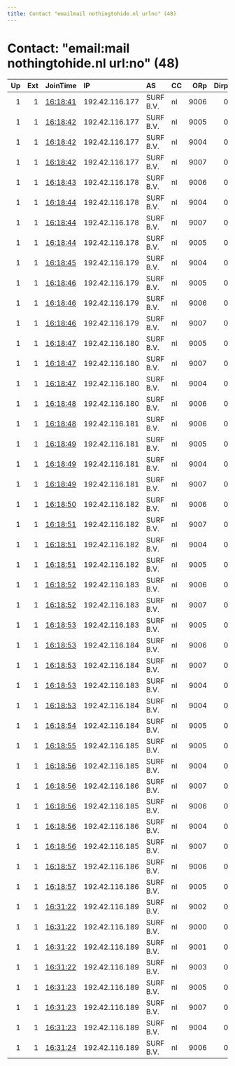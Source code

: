 ```yaml
---
title: Contact "emailmail nothingtohide.nl urlno" (48)
---
```


# Contact: "email:mail nothingtohide.nl url:no" (48)

|   Up |   Ext | JoinTime                                                                                              | IP             | AS        | CC   |   ORp |   Dirp | OS   | Version   | Nickname   |   eFamMembers |
|-----:|------:|:------------------------------------------------------------------------------------------------------|:---------------|:----------|:-----|------:|-------:|:-----|:----------|:-----------|--------------:|
|    1 |     1 | [16:18:41](https://nusenu.github.io/OrNetStats/w/relay/F14BD56313420511A97AFE4197E7C72882D3DA81.html) | 192.42.116.177 | SURF B.V. | nl   |  9006 |      0 | BSD  | 0.4.7.13  | NTH25R7    |           258 |
|    1 |     1 | [16:18:42](https://nusenu.github.io/OrNetStats/w/relay/893A3D4B91EA0ACB38D7E4A28ED3CF396E159EF1.html) | 192.42.116.177 | SURF B.V. | nl   |  9005 |      0 | BSD  | 0.4.7.13  | NTH25R6    |           258 |
|    1 |     1 | [16:18:42](https://nusenu.github.io/OrNetStats/w/relay/A637A7261E97502108E896570D0390E6D89D6865.html) | 192.42.116.177 | SURF B.V. | nl   |  9004 |      0 | BSD  | 0.4.7.13  | NTH25R5    |           258 |
|    1 |     1 | [16:18:42](https://nusenu.github.io/OrNetStats/w/relay/B691F9EA4A857B5F088D0290D6E030B0FC52F022.html) | 192.42.116.177 | SURF B.V. | nl   |  9007 |      0 | BSD  | 0.4.7.13  | NTH25R8    |           258 |
|    1 |     1 | [16:18:43](https://nusenu.github.io/OrNetStats/w/relay/4499DCE04E1A22FC332482E7A03706B3AB7B4A26.html) | 192.42.116.178 | SURF B.V. | nl   |  9006 |      0 | BSD  | 0.4.7.13  | NTH26R7    |           258 |
|    1 |     1 | [16:18:44](https://nusenu.github.io/OrNetStats/w/relay/0A42ECB653FD85D9517C21731D941BE0A3659E34.html) | 192.42.116.178 | SURF B.V. | nl   |  9004 |      0 | BSD  | 0.4.7.13  | NTH26R5    |           258 |
|    1 |     1 | [16:18:44](https://nusenu.github.io/OrNetStats/w/relay/2833B766EA7AD4C9CAE9429C8BC8CA815A53CD4C.html) | 192.42.116.178 | SURF B.V. | nl   |  9007 |      0 | BSD  | 0.4.7.13  | NTH26R8    |           258 |
|    1 |     1 | [16:18:44](https://nusenu.github.io/OrNetStats/w/relay/F056F362A02E84C8DD80AC7CDEF5617009C1DDB9.html) | 192.42.116.178 | SURF B.V. | nl   |  9005 |      0 | BSD  | 0.4.7.13  | NTH26R6    |           258 |
|    1 |     1 | [16:18:45](https://nusenu.github.io/OrNetStats/w/relay/099B9AE1A6598017462F5C0EBD78B15FCAC27D56.html) | 192.42.116.179 | SURF B.V. | nl   |  9004 |      0 | BSD  | 0.4.7.13  | NTH27R5    |           258 |
|    1 |     1 | [16:18:46](https://nusenu.github.io/OrNetStats/w/relay/CEEE6DA540F19ED9D41B483890C7021473132218.html) | 192.42.116.179 | SURF B.V. | nl   |  9005 |      0 | BSD  | 0.4.7.13  | NTH27R6    |           258 |
|    1 |     1 | [16:18:46](https://nusenu.github.io/OrNetStats/w/relay/DE1AE212376B8E1A5E43032F6E444CD8962C14B5.html) | 192.42.116.179 | SURF B.V. | nl   |  9006 |      0 | BSD  | 0.4.7.13  | NTH27R7    |           258 |
|    1 |     1 | [16:18:46](https://nusenu.github.io/OrNetStats/w/relay/EA9BB8F229CA4EA517C17E66FBFB8BA1DC364CAC.html) | 192.42.116.179 | SURF B.V. | nl   |  9007 |      0 | BSD  | 0.4.7.13  | NTH27R8    |           258 |
|    1 |     1 | [16:18:47](https://nusenu.github.io/OrNetStats/w/relay/1E4B09B0A4FDB0B2149785E2AFAA4AE7271B2E20.html) | 192.42.116.180 | SURF B.V. | nl   |  9005 |      0 | BSD  | 0.4.7.13  | NTH28R6    |           258 |
|    1 |     1 | [16:18:47](https://nusenu.github.io/OrNetStats/w/relay/1E76793C9144EBB313F2B091BDF7D14AAC70C02F.html) | 192.42.116.180 | SURF B.V. | nl   |  9007 |      0 | BSD  | 0.4.7.13  | NTH28R8    |           258 |
|    1 |     1 | [16:18:47](https://nusenu.github.io/OrNetStats/w/relay/FF81217D218F17513DC4355C3C3D48769E290294.html) | 192.42.116.180 | SURF B.V. | nl   |  9004 |      0 | BSD  | 0.4.7.13  | NTH28R5    |           258 |
|    1 |     1 | [16:18:48](https://nusenu.github.io/OrNetStats/w/relay/06A0482D3DED57CE8E0131531B3DB44A8AEF683C.html) | 192.42.116.180 | SURF B.V. | nl   |  9006 |      0 | BSD  | 0.4.7.13  | NTH28R7    |           258 |
|    1 |     1 | [16:18:48](https://nusenu.github.io/OrNetStats/w/relay/81EE49957DB8E630403AEBE68645CDEDFE5FD425.html) | 192.42.116.181 | SURF B.V. | nl   |  9006 |      0 | BSD  | 0.4.7.13  | NTH29R7    |           258 |
|    1 |     1 | [16:18:49](https://nusenu.github.io/OrNetStats/w/relay/0E742A5F55FD6F4DE74A618F068095743AE30E5F.html) | 192.42.116.181 | SURF B.V. | nl   |  9005 |      0 | BSD  | 0.4.7.13  | NTH29R6    |           258 |
|    1 |     1 | [16:18:49](https://nusenu.github.io/OrNetStats/w/relay/682617B43C3D66701AEA75DF40124E441755B1A4.html) | 192.42.116.181 | SURF B.V. | nl   |  9004 |      0 | BSD  | 0.4.7.13  | NTH29R5    |           258 |
|    1 |     1 | [16:18:49](https://nusenu.github.io/OrNetStats/w/relay/E7480E57C25BF55AE4197D2575B21EE61EF995BC.html) | 192.42.116.181 | SURF B.V. | nl   |  9007 |      0 | BSD  | 0.4.7.13  | NTH29R8    |           258 |
|    1 |     1 | [16:18:50](https://nusenu.github.io/OrNetStats/w/relay/2B6F88E7626E000D0C504F0C251F3109723F8998.html) | 192.42.116.182 | SURF B.V. | nl   |  9006 |      0 | BSD  | 0.4.7.13  | NTH30R7    |           258 |
|    1 |     1 | [16:18:51](https://nusenu.github.io/OrNetStats/w/relay/00BD33C25A006BA95103D3E8043FA7EF1E2BCA6C.html) | 192.42.116.182 | SURF B.V. | nl   |  9007 |      0 | BSD  | 0.4.7.13  | NTH30R8    |           258 |
|    1 |     1 | [16:18:51](https://nusenu.github.io/OrNetStats/w/relay/0620C528138F289BBE25BF78EE25794B265D8143.html) | 192.42.116.182 | SURF B.V. | nl   |  9004 |      0 | BSD  | 0.4.7.13  | NTH30R5    |           258 |
|    1 |     1 | [16:18:51](https://nusenu.github.io/OrNetStats/w/relay/A347D0563FC397D434898395FEE6E8395E2F18A0.html) | 192.42.116.182 | SURF B.V. | nl   |  9005 |      0 | BSD  | 0.4.7.13  | NTH30R6    |           258 |
|    1 |     1 | [16:18:52](https://nusenu.github.io/OrNetStats/w/relay/26C840E9945AC3C83B65A14436E4B6493D04EE5A.html) | 192.42.116.183 | SURF B.V. | nl   |  9006 |      0 | BSD  | 0.4.7.13  | NTH31R7    |           258 |
|    1 |     1 | [16:18:52](https://nusenu.github.io/OrNetStats/w/relay/8BF3E6871098D4E753CCA83B2A160431A0795987.html) | 192.42.116.183 | SURF B.V. | nl   |  9007 |      0 | BSD  | 0.4.7.13  | NTH31R8    |           258 |
|    1 |     1 | [16:18:53](https://nusenu.github.io/OrNetStats/w/relay/203351B143F7FD85A9797755586B08122186174E.html) | 192.42.116.183 | SURF B.V. | nl   |  9005 |      0 | BSD  | 0.4.7.13  | NTH31R6    |           258 |
|    1 |     1 | [16:18:53](https://nusenu.github.io/OrNetStats/w/relay/4EF90C045937B75E9C659E0B4BD289226ACE0941.html) | 192.42.116.184 | SURF B.V. | nl   |  9006 |      0 | BSD  | 0.4.7.13  | NTH32R7    |           258 |
|    1 |     1 | [16:18:53](https://nusenu.github.io/OrNetStats/w/relay/5BECFA734A7333BE2B73BF3291C827887CCAE028.html) | 192.42.116.184 | SURF B.V. | nl   |  9007 |      0 | BSD  | 0.4.7.13  | NTH32R8    |           258 |
|    1 |     1 | [16:18:53](https://nusenu.github.io/OrNetStats/w/relay/662A6D86992F9415762DF30BF8D7C425DB2E439F.html) | 192.42.116.183 | SURF B.V. | nl   |  9004 |      0 | BSD  | 0.4.7.13  | NTH31R5    |           258 |
|    1 |     1 | [16:18:53](https://nusenu.github.io/OrNetStats/w/relay/EE9AECFB05414EC06BC5F81CD7E7FC2CC774D960.html) | 192.42.116.184 | SURF B.V. | nl   |  9004 |      0 | BSD  | 0.4.7.13  | NTH32R5    |           258 |
|    1 |     1 | [16:18:54](https://nusenu.github.io/OrNetStats/w/relay/C6AA05B1D6D2ADFD95C141A0243877D045B0BE0D.html) | 192.42.116.184 | SURF B.V. | nl   |  9005 |      0 | BSD  | 0.4.7.13  | NTH32R6    |           258 |
|    1 |     1 | [16:18:55](https://nusenu.github.io/OrNetStats/w/relay/34B8957033F66FEBD3E0613E7A86C724B5F662A0.html) | 192.42.116.185 | SURF B.V. | nl   |  9005 |      0 | BSD  | 0.4.7.13  | NTH33R6    |           258 |
|    1 |     1 | [16:18:56](https://nusenu.github.io/OrNetStats/w/relay/0055DB090820D7C08999EC1598FD6EA6365861AD.html) | 192.42.116.185 | SURF B.V. | nl   |  9004 |      0 | BSD  | 0.4.7.13  | NTH33R5    |           258 |
|    1 |     1 | [16:18:56](https://nusenu.github.io/OrNetStats/w/relay/410D2572514B4D71A091ECDCE10300DF5269A210.html) | 192.42.116.186 | SURF B.V. | nl   |  9007 |      0 | BSD  | 0.4.7.13  | NTH34R8    |           258 |
|    1 |     1 | [16:18:56](https://nusenu.github.io/OrNetStats/w/relay/644ED2A80041667C7D408736E4D1F5C12582FDFE.html) | 192.42.116.185 | SURF B.V. | nl   |  9006 |      0 | BSD  | 0.4.7.13  | NTH33R7    |           258 |
|    1 |     1 | [16:18:56](https://nusenu.github.io/OrNetStats/w/relay/8223DAE66759C0AD5BCC2857C02A2D8705BF7E77.html) | 192.42.116.186 | SURF B.V. | nl   |  9004 |      0 | BSD  | 0.4.7.13  | NTH34R5    |           258 |
|    1 |     1 | [16:18:56](https://nusenu.github.io/OrNetStats/w/relay/DA08BFCBC29828E22997BA8F7858A16476EBA5F3.html) | 192.42.116.185 | SURF B.V. | nl   |  9007 |      0 | BSD  | 0.4.7.13  | NTH33R8    |           258 |
|    1 |     1 | [16:18:57](https://nusenu.github.io/OrNetStats/w/relay/D3EC276BBC79D2749D5638A45DAAEC4680F1FA53.html) | 192.42.116.186 | SURF B.V. | nl   |  9006 |      0 | BSD  | 0.4.7.13  | NTH34R7    |           258 |
|    1 |     1 | [16:18:57](https://nusenu.github.io/OrNetStats/w/relay/E73DDE49716B28BC0D12069D369865D5A287CDD6.html) | 192.42.116.186 | SURF B.V. | nl   |  9005 |      0 | BSD  | 0.4.7.13  | NTH34R6    |           258 |
|    1 |     1 | [16:31:22](https://nusenu.github.io/OrNetStats/w/relay/07C76EC5CC5CFDA80DE3082BC2F007105E2FC2EE.html) | 192.42.116.189 | SURF B.V. | nl   |  9002 |      0 | BSD  | 0.4.7.13  | NTH37R3    |           258 |
|    1 |     1 | [16:31:22](https://nusenu.github.io/OrNetStats/w/relay/4FA16B83D8E024B47534EA8C9ABD9948B990F589.html) | 192.42.116.189 | SURF B.V. | nl   |  9000 |      0 | BSD  | 0.4.7.13  | NTH37R1    |           258 |
|    1 |     1 | [16:31:22](https://nusenu.github.io/OrNetStats/w/relay/5A0189C3F1BF88B69447B33986D8B2532CCF2BD3.html) | 192.42.116.189 | SURF B.V. | nl   |  9001 |      0 | BSD  | 0.4.7.13  | NTH37R2    |           258 |
|    1 |     1 | [16:31:22](https://nusenu.github.io/OrNetStats/w/relay/F7B94B1A67B563459C6A7C6AD7D5B8031E127B26.html) | 192.42.116.189 | SURF B.V. | nl   |  9003 |      0 | BSD  | 0.4.7.13  | NTH37R4    |           258 |
|    1 |     1 | [16:31:23](https://nusenu.github.io/OrNetStats/w/relay/52E4DEDEFA410A030571ABD04300DFE86D1B0A59.html) | 192.42.116.189 | SURF B.V. | nl   |  9005 |      0 | BSD  | 0.4.7.13  | NTH37R6    |           258 |
|    1 |     1 | [16:31:23](https://nusenu.github.io/OrNetStats/w/relay/543F33A6F08A68B3FC44A7D219BD3AF5C4F05E71.html) | 192.42.116.189 | SURF B.V. | nl   |  9007 |      0 | BSD  | 0.4.7.13  | NTH37R8    |           258 |
|    1 |     1 | [16:31:23](https://nusenu.github.io/OrNetStats/w/relay/90910FA082CE9AA4A5F27344B8F8FDC9D2EEB1C7.html) | 192.42.116.189 | SURF B.V. | nl   |  9004 |      0 | BSD  | 0.4.7.13  | NTH37R5    |           258 |
|    1 |     1 | [16:31:24](https://nusenu.github.io/OrNetStats/w/relay/5378983BC20642C22BD3A4DB04445F759EBC09E3.html) | 192.42.116.189 | SURF B.V. | nl   |  9006 |      0 | BSD  | 0.4.7.13  | NTH37R7    |           258 |
